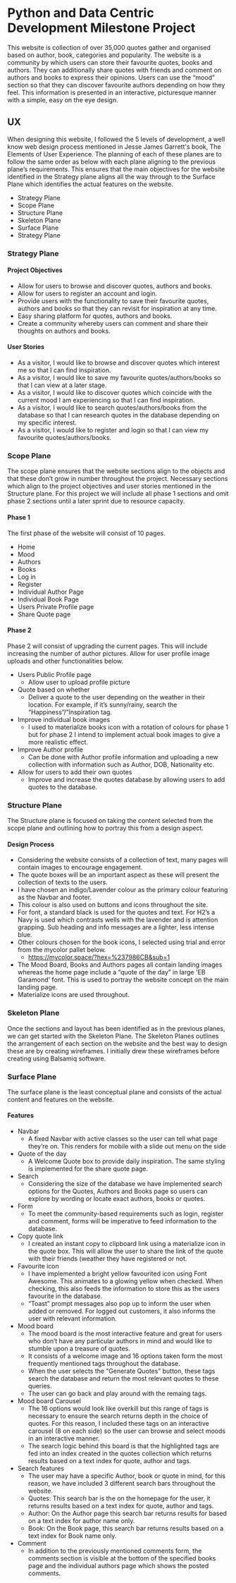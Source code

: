 # Python and Data Centric Development Milestone Project 

This website is collection of over 35,000 quotes gather and organised based on author, book, categories and popularity. The website is a community by which users can store their favourite quotes,  books and authors. They can additionally share quotes with friends and comment on authors and books to express their opinions. Users can use the “mood” section so that they can discover favourite authors depending on how they feel.
This information is presented in an interactive, picturesque manner with a simple, easy on the eye design.

## UX
When designing this website, I followed the 5 levels of development, a well know web design process mentioned in Jesse James Garrett's book, The Elements of User Experience. The planning of each of these planes are to follow the same order as below with each plane aligning to the previous plane’s requirements. This ensures that the main objectives for the website identified in the Strategy plane aligns all the way through to the Surface Plane which identifies the actual features on the website.

- Strategy Plane
- Scope Plane
- Structure Plane
- Skeleton Plane
- Surface Plane
- Strategy Plane

### Strategy Plane

#### Project Objectives

- Allow for users to browse and discover quotes, authors and books.
- Allow for users to register an account and login.
- Provide users with the functionality to save their favourite quotes, authors and books so that they can revisit for inspiration at any time.
- Easy sharing platform for quotes, authors and books.
- Create a community whereby users can comment and share their thoughts on authors and books.

#### User Stories
- As a visitor, I would like to browse and discover quotes which interest me so that I can find inspiration.
- As a visitor, I would like to save my favourite quotes/authors/books so that I can view at a later stage.
- As a visitor, I would like to discover quotes which coincide with the current mood I am experiencing so that I can find inspiration.
- As a visitor, I would like to search quotes/authors/books from the database so that I can research quotes in the database depending on my specific interest.
- As a visitor, I would like to register and login so that I can view my favourite quotes/authors/books.

### Scope Plane

The scope plane ensures that the website sections align to the objects and that these don’t grow in number throughout the project.
Necessary sections which align to the project objectives and user stories mentioned in the Structure plane.
For this project we will include all phase 1 sections and omit phase 2 sections until a later sprint due to resource capacity.

#### Phase 1

The first phase of the website will consist of 10 pages.

- Home
- Mood
- Authors
- Books
- Log in
- Register
- Individual Author Page
- Individual Book Page
- Users Private Profile page
- Share Quote page

#### Phase 2

Phase 2 will consist of upgrading the current pages. This will include increasing the number of author pictures. Allow for user profile image uploads and other functionalities below.

- Users Public Profile page
  - Allow user to upload profile picture
- Quote based on whether
  - Deliver a quote to the user depending on the weather in their location. For example, if it’s sunny/rainy, search the “Happiness”/”Inspiration tag.
- Improve individual book images
  - I used to materialize books icon with a rotation of colours for phase 1 but for phase 2 I intend to implement actual book images to give a more realistic effect.
- Improve Author profile
  - Can be done with Author profile information and uploading a new collection with information such as Author, DOB, Nationality etc.
- Allow for users to add their own quotes
  - Improve and increase the quotes database by allowing users to add quotes to the database.

### Structure Plane

The Structure plane is focused on taking the content selected from the scope plane and outlining how to portray this from a design aspect.

#### Design Process

- Considering the website consists of a collection of text, many pages will contain images to encourage engagement.
- The quote boxes will be an important aspect as these will present the collection of texts to the users.
- I have chosen an indigo/Lavender colour as the primary colour featuring as the Navbar and footer.
- This colour is also used on buttons and icons throughout the site.
- For font, a standard black is used for the quotes and text. For H2’s a Navy is used which contrasts wells with the lavender and is attention grapping. Sub heading and info messages are a lighter, less intense blue.
- Other colours chosen for the book icons, I selected using trial and error from the mycolor  pallet below.
  - https://mycolor.space/?hex=%237986CB&sub=1
- The Mood Board, Books and Authors pages all contain landing images whereas the home page include a “quote of the day” in large 'EB Garamond' font. This is used to portray the website concept on the main landing page.
- Materialize icons are used throughout.

### Skeleton Plane

Once the sections and layout has been identified as in the previous planes, we can get started with the Skeleton Plane. The Skeleton Planes outlines the arrangement of each section on the website and the best way to design these are by creating wireframes. I initially drew these wireframes before creating using Balsamiq software.

### Surface Plane
The surface plane is the least conceptual plane and consists of the actual content and features on the website.

#### Features
- Navbar
  - A fixed Navbar with active classes so the user can tell what page they’re on. This renders for mobile with a slide out menu on the side
- Quote of the day
  - A Welcome Quote box to provide daily inspiration. The same styling is implemented for the share quote page.
- Search
  - Considering the size of the database we have implemented search options for the Quotes, Authors and Books page so users can explore by wording or locate exact authors, books or quotes.
- Form
  - To meet the community-based requirements such as login, register and comment, forms will be imperative to feed information to the database.
- Copy quote link
  - I created an instant copy to clipboard link using a materialize icon in the quote box. This will allow the user to share the link of the quote with their friends (weather they have registered or not.
- Favourite icon
  - I have implemented a bright yellow favourited icon using Font Awesome. This animates to a glowing yellow when checked. When checking, this also feeds the information to store this as the users favourite in the database.
  - “Toast” prompt messages also pop up to inform the user when added or removed. For logged out customers, it also informs the user with relevant information.
- Mood board
  - The mood board is the most interactive feature and great for users who don’t have any particular authors in mind and would like to stumble upon a treasure of quotes.
  - It consists of a welcome image and 16 options taken form the most frequently mentioned tags throughout the database.
  - When the user selects the “Generate Quotes” button, these tags search the database and return the most relevant quotes to these queries.
  - The user can go back and play around with the remaing tags.
- Mood board Carousel
  - The 16 options would look like overkill but this range of tags is necessary to ensure the search returns depth in the choice of quotes. For this reason, I included these tags on an interactive carousel (8 on each side) so the user can browse and select moods in an interactive manner.
  - The search logic behind this board is that the highlighted tags are fed into an index created in the quotes collection which returns results based on a text index for quote, author and tags.
- Search features
  - The user may have a specific Author, book or quote in mind, for this reason, we have included 3 different search bars throughout the website.
  - Quotes: This search bar is the on the homepage for the user, it returns results based on a text index for quote, author and tags.
  - Author: On the Author page this search bar returns results for based on a text index for author name only.
  - Book: On the Book page, this search bar returns results based on a text index for Book name only.
- Comment
  - In addition to the previously mentioned comments form, the comments section is visible at the bottom of the specified books page and the individual authors page which shows the posted comments.











